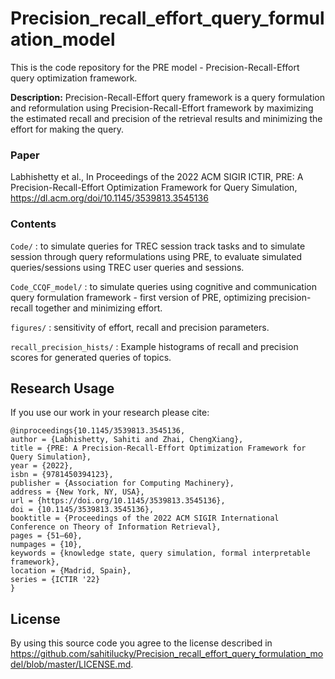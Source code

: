 # Precision_recall_effort_query_formulation_model

This is the code repository for the PRE model - Precision-Recall-Effort query optimization framework. 

**Description:** Precision-Recall-Effort query framework is a query formulation and reformulation using Precision-Recall-Effort framework by maximizing the estimated recall and precision of the retrieval results and minimizing the effort for making the query. 


### Paper

Labhishetty et al., In Proceedings of the 2022 ACM SIGIR ICTIR, PRE: A Precision-Recall-Effort Optimization Framework for Query Simulation, https://dl.acm.org/doi/10.1145/3539813.3545136


### Contents

`Code/` : to simulate queries for TREC session track tasks and to simulate session through query reformulations using PRE, to evaluate simulated queries/sessions using TREC user queries and sessions. 

`Code_CCQF_model/` : to simulate queries using cognitive and communication query formulation framework - first version of PRE, optimizing precision-recall together and minimizing effort.

`figures/` : sensitivity of effort, recall and precision parameters.

`recall_precision_hists/` : Example histograms of recall and precision scores for generated queries of topics.

## Research Usage

If you use our work in your research please cite:

```
@inproceedings{10.1145/3539813.3545136,
author = {Labhishetty, Sahiti and Zhai, ChengXiang},
title = {PRE: A Precision-Recall-Effort Optimization Framework for Query Simulation},
year = {2022},
isbn = {9781450394123},
publisher = {Association for Computing Machinery},
address = {New York, NY, USA},
url = {https://doi.org/10.1145/3539813.3545136},
doi = {10.1145/3539813.3545136},
booktitle = {Proceedings of the 2022 ACM SIGIR International Conference on Theory of Information Retrieval},
pages = {51–60},
numpages = {10},
keywords = {knowledge state, query simulation, formal interpretable framework},
location = {Madrid, Spain},
series = {ICTIR '22}
}
```

## License

By using this source code you agree to the license described in https://github.com/sahitilucky/Precision_recall_effort_query_formulation_model/blob/master/LICENSE.md.




